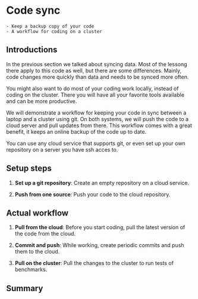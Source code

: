 # Code sync

```{objectives}
- Keep a backup copy of your code
- A workflow for coding on a cluster
```

## Introductions

In the previous section we talked about syncing data.
Most of the lessong there apply to this code as well, but
there are some differences. Mainly, code changes more
quickly than data and needs to be synced more often.

You might also want to do most of your coding work locally,
instead of coding on the cluster. There you will have all
your favorite tools available and can be more productive.

We will demonstrate a workflow for keeping your code in
sync between a laptop and a cluster using git. On both
systems, we will push the code to a cloud server and pull
updates from there. This
workflow comes with a great benefit, it keeps an online
backup of the code up to date.

You can use any cloud service that supports git, or even
set up your own repository on a server you have ssh acces
to.

## Setup steps

1. **Set up a git repository**: Create an empty repository
   on a cloud service.

2. **Push from one source**: Push your code to the cloud
   repository.

## Actual workflow

1. **Pull from the cloud**: Before you start coding, pull
   the latest version of the code from the cloud.

2. **Commit and push**: While working, create periodic
    commits and push them to the cloud.

3. **Pull on the cluster**: Pull the changes to the cluster
    to run tests of benchmarks.

## Summary



